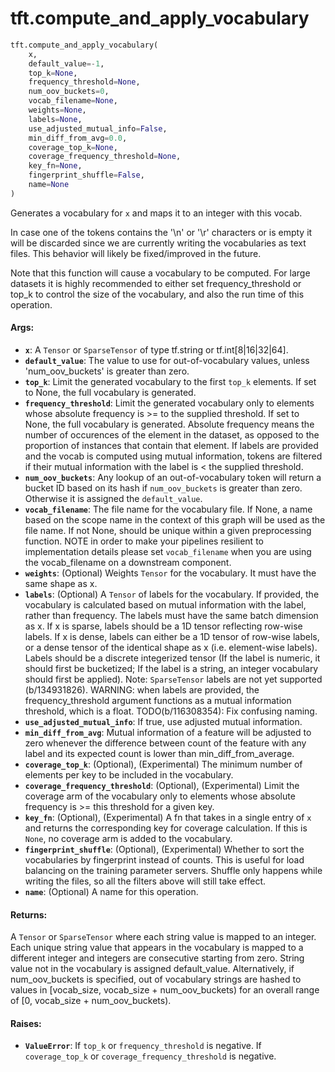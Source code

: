 <div itemscope itemtype="http://developers.google.com/ReferenceObject">
<meta itemprop="name" content="tft.compute_and_apply_vocabulary" />
<meta itemprop="path" content="Stable" />
</div>

# tft.compute_and_apply_vocabulary

``` python
tft.compute_and_apply_vocabulary(
    x,
    default_value=-1,
    top_k=None,
    frequency_threshold=None,
    num_oov_buckets=0,
    vocab_filename=None,
    weights=None,
    labels=None,
    use_adjusted_mutual_info=False,
    min_diff_from_avg=0.0,
    coverage_top_k=None,
    coverage_frequency_threshold=None,
    key_fn=None,
    fingerprint_shuffle=False,
    name=None
)
```

Generates a vocabulary for `x` and maps it to an integer with this vocab.

In case one of the tokens contains the '\n' or '\r' characters or is empty it
will be discarded since we are currently writing the vocabularies as text
files. This behavior will likely be fixed/improved in the future.

Note that this function will cause a vocabulary to be computed.  For large
datasets it is highly recommended to either set frequency_threshold or top_k
to control the size of the vocabulary, and also the run time of this
operation.

#### Args:

* <b>`x`</b>: A `Tensor` or `SparseTensor` of type tf.string or tf.int[8|16|32|64].
* <b>`default_value`</b>: The value to use for out-of-vocabulary values, unless
    'num_oov_buckets' is greater than zero.
* <b>`top_k`</b>: Limit the generated vocabulary to the first `top_k` elements. If set
    to None, the full vocabulary is generated.
* <b>`frequency_threshold`</b>: Limit the generated vocabulary only to elements whose
    absolute frequency is >= to the supplied threshold. If set to None, the
    full vocabulary is generated.  Absolute frequency means the number of
    occurences of the element in the dataset, as opposed to the proportion of
    instances that contain that element. If labels are provided and the vocab
    is computed using mutual information, tokens are filtered if their mutual
    information with the label is < the supplied threshold.
* <b>`num_oov_buckets`</b>:  Any lookup of an out-of-vocabulary token will return a
    bucket ID based on its hash if `num_oov_buckets` is greater than zero.
    Otherwise it is assigned the `default_value`.
* <b>`vocab_filename`</b>: The file name for the vocabulary file. If None, a name based
    on the scope name in the context of this graph will be used as the
    file name. If not None, should be unique within a given preprocessing
    function.
    NOTE in order to make your pipelines resilient to implementation details
    please set `vocab_filename` when you are using the vocab_filename on a
    downstream component.
* <b>`weights`</b>: (Optional) Weights `Tensor` for the vocabulary. It must have the
    same shape as x.
* <b>`labels`</b>: (Optional) A `Tensor` of labels for the vocabulary. If provided,
    the vocabulary is calculated based on mutual information with the label,
    rather than frequency. The labels must have the same batch dimension as x.
    If x is sparse, labels should be a 1D tensor reflecting row-wise labels.
    If x is dense, labels can either be a 1D tensor of row-wise labels, or
    a dense tensor of the identical shape as x (i.e. element-wise labels).
    Labels should be a discrete integerized tensor (If the label is numeric,
    it should first be bucketized; If the label is a string, an integer
    vocabulary should first be applied). Note: `SparseTensor` labels are not
    yet supported (b/134931826). WARNING: when labels are provided, the
    frequency_threshold argument functions as a mutual information threshold,
    which is a float. TODO(b/116308354): Fix confusing naming.
* <b>`use_adjusted_mutual_info`</b>: If true, use adjusted mutual information.
* <b>`min_diff_from_avg`</b>: Mutual information of a feature will be adjusted to zero
    whenever the difference between count of the feature with any label and
    its expected count is lower than min_diff_from_average.
* <b>`coverage_top_k`</b>: (Optional), (Experimental) The minimum number of elements
    per key to be included in the vocabulary.
* <b>`coverage_frequency_threshold`</b>: (Optional), (Experimental) Limit the coverage
    arm of the vocabulary only to elements whose absolute frequency is >= this
    threshold for a given key.
* <b>`key_fn`</b>: (Optional), (Experimental) A fn that takes in a single entry of `x`
    and returns the corresponding key for coverage calculation. If this is
    `None`, no coverage arm is added to the vocabulary.
* <b>`fingerprint_shuffle`</b>: (Optional), (Experimental) Whether to sort the
    vocabularies by fingerprint instead of counts. This is useful for load
    balancing on the training parameter servers. Shuffle only happens while
    writing the files, so all the filters above will still take effect.
* <b>`name`</b>: (Optional) A name for this operation.


#### Returns:

A `Tensor` or `SparseTensor` where each string value is mapped to an
integer. Each unique string value that appears in the vocabulary
is mapped to a different integer and integers are consecutive starting from
zero. String value not in the vocabulary is assigned default_value.
Alternatively, if num_oov_buckets is specified, out of vocabulary strings
are hashed to values in [vocab_size, vocab_size + num_oov_buckets) for an
overall range of [0, vocab_size + num_oov_buckets).


#### Raises:

* <b>`ValueError`</b>: If `top_k` or `frequency_threshold` is negative.
    If `coverage_top_k` or `coverage_frequency_threshold` is negative.